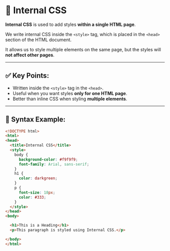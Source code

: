 # 🔸 Internal CSS

**Internal CSS** is used to add styles **within a single HTML page**.

We write internal CSS inside the `<style>` tag, which is placed in the `<head>` section of the HTML document.

It allows us to style multiple elements on the same page, but the styles will **not affect other pages**.

---

## ✅ Key Points:
- Written inside the `<style>` tag in the `<head>`.
- Useful when you want styles **only for one HTML page**.
- Better than inline CSS when styling **multiple elements**.

---

## 🧾 Syntax Example:

```html
<!DOCTYPE html>
<html>
<head>
  <title>Internal CSS</title>
  <style>
    body {
      background-color: #f9f9f9;
      font-family: Arial, sans-serif;
    }
    h1 {
      color: darkgreen;
    }
    p {
      font-size: 18px;
      color: #333;
    }
  </style>
</head>
<body>

  <h1>This is a Heading</h1>
  <p>This paragraph is styled using Internal CSS.</p>

</body>
</html>
